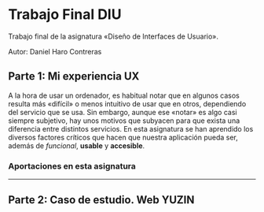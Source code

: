 # Trabajo Final DIU
Trabajo final de la asignatura «Diseño de Interfaces de Usuario».

Autor: Daniel Haro Contreras

## Parte 1: Mi experiencia UX

A la hora de usar un ordenador, es habitual notar que en algunos casos resulta más «difícil» o menos intuitivo de usar que en otros, dependiendo del servicio que se usa. Sin embargo, aunque ese «notar» es algo casi siempre subjetivo, hay unos motivos que subyacen para que exista una diferencia entre distintos servicios. En esta asignatura se han aprendido los diversos factores críticos que hacen que nuestra aplicación pueda ser, además de *funcional*, **usable** y **accesible**.

### Aportaciones en esta asignatura



------

## Parte 2: Caso de estudio. Web YUZIN

